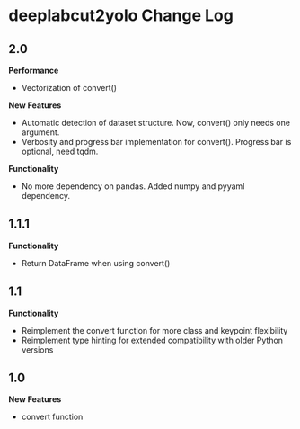 # deeplabcut2yolo Change Log

## 2.0
**Performance**
- Vectorization of convert()

**New Features**
- Automatic detection of dataset structure. Now, convert() only needs one argument.
- Verbosity and progress bar implementation for convert(). Progress bar is optional, need tqdm.

**Functionality**
- No more dependency on pandas. Added numpy and pyyaml dependency.

## 1.1.1
**Functionality**
- Return DataFrame when using convert()

## 1.1
**Functionality**
- Reimplement the convert function for more class and keypoint flexibility
- Reimplement type hinting for extended compatibility with older Python versions

## 1.0
**New Features**
- convert function

